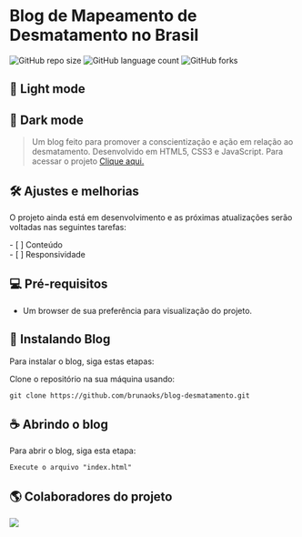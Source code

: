 # Blog de Mapeamento de Desmatamento no Brasil

![GitHub repo size](https://img.shields.io/github/repo-size/brunaoks/blog-desmatamento?style=for-the-badge)
![GitHub language count](https://img.shields.io/github/languages/count/brunaoks/blog-desmatamento?style=for-the-badge)
![GitHub forks](https://img.shields.io/github/forks/brunaoks/blog-desmatamento?style=for-the-badge)

## 🔆 Light mode

<!-- <div align="center">
<img src="#" width="450px" />
<img src="#" width="450px" />
<img src="#" width="450px" />
<img src="#" width="450px" />
<img src="#" width="450px" />
<img src="#" width="450px" />
</div> -->

## 🌙 Dark mode

<!-- <div align="center">
<img src="#" width="450px" />
<img src="#" width="450px" />
<img src="#" width="450px" />
<img src="#" width="450px" />
<img src="#" width="450px" />
<img src="#" width="450px" />
</div> -->

> Um blog feito para promover a conscientização e ação em relação ao desmatamento. Desenvolvido em HTML5, CSS3 e JavaScript. Para acessar o projeto <a href="https://brunaoks.github.io/blog-desmatamento/" target="_blank">Clique aqui.</a>

## 🛠️ Ajustes e melhorias

O projeto ainda está em desenvolvimento e as próximas atualizações serão voltadas nas seguintes tarefas:

- [ ] Conteúdo <br>
- [ ] Responsividade <br>

## 💻 Pré-requisitos

- Um browser de sua preferência para visualização do projeto.

## 🚀 Instalando Blog

Para instalar o blog, siga estas etapas:

Clone o repositório na sua máquina usando:

```
git clone https://github.com/brunaoks/blog-desmatamento.git
```

## ☕ Abrindo o blog

Para abrir o blog, siga esta etapa:

```
Execute o arquivo "index.html"
```

## 🌎 Colaboradores do projeto
 <div align="left">
      <a href="https://github.com/brunaoks/blog-desmatamento/graphs/contributors">
      <img src="https://contrib.rocks/image?repo=brunaoks/blog-desmatamento" />
      </a>
  </div>
